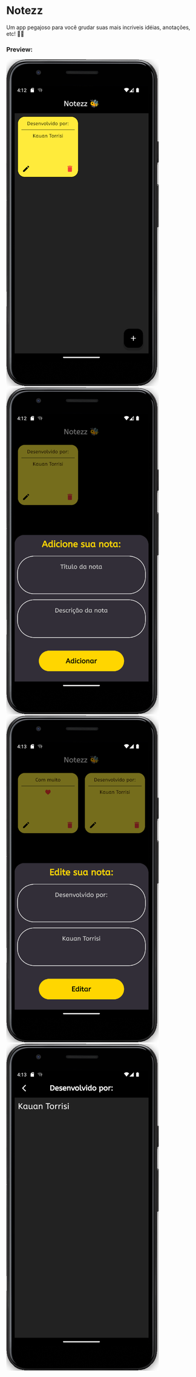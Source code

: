 # Notezz

Um app pegajoso para você grudar suas mais incriveis idéias, anotações, etc!
🍯🐝

### Preview:

![Tela Inicial](lib/assets/TelaInicial.png)
![Tela Criar Nota](lib/assets/TelaCriarNota.png)
![Tela Editar Nota](lib/assets/TelaEditarNota.png)
![Tela Visualizar Nota](lib/assets/TelaVisualizarNota.png)
